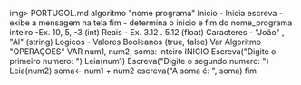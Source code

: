 img> PORTUGOL.md
algoritmo "nome programa"
Inicio - Inicia
escreva -exibe a mensagem na tela
fim - determina o inicio e fim do nome_programa
inteiro -Ex. 10, 5, -3 (int)
Reais - Ex. 3.12 .  5.12 (float)
Caracteres - "João" , "Al" (string)
Logicos - Valores Booleanos (true, false)
Var
Algoritmo "OPERAÇOES"
VAR
    num1, num2, soma: inteiro
INICIO
    Escreva("Digite o primeiro numero: ")
    Leia(num1)
    Escreva("Digite o segundo numero: ")
    Leia(num2)
    soma<- num1 + num2
    escreva("A soma é: ", soma)
fim